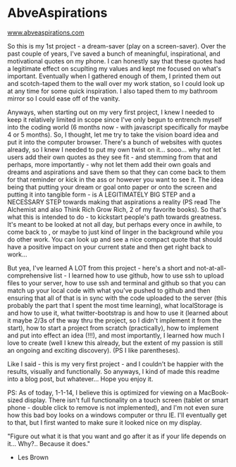 AbveAspirations
===============

www.abveaspirations.com

So this is my 1st project - a dream-saver (play on a screen-saver). Over the past couple of years, I've saved a bunch of meaningful, inspirational, and motivational quotes on my phone. I can honestly say that these quotes had a legitimate effect on scuplting my values and kept me focused on what's important. Eventually when I gathered enough of them, I printed them out and scotch-taped them to the wall over my work station, so I could look up at any time for some quick inspiration. I also taped them to my bathroom mirror so I could ease off of the vanity. 

Anyways, when starting out on my very first project, I knew I needed to keep it relatively limited in scope since I've only begun to entrench myself into the coding world (6 months now - with javascript specifically for maybe 4 or 5 months). So, I thought, let me try to take the vision board idea and put it into the computer browser. There's a bunch of websites with quotes already, so I knew I needed to put my own twist on it... sooo... why not let users add their own quotes as they see fit - and stemming from that and perhaps, more importantly - why not let them add their own goals and dreams and aspirations and save them so that they can come back to them for that reminder or kick in the ass or however you want to see it. The idea being that putting your dream or goal onto paper or onto the screen and putting it into tangible form  - is A LEGITIMATELY BIG STEP and a NECESSARY STEP towards making that aspirations a reality (PS read The Alchemist and also Think Rich Grow Rich, 2 of my favorite books). So that's what this is intended to do - to kickstart people's path towards greatness. It's meant to be looked at not all day, but perhaps every once in awhile, to come back to , or maybe to just kind of linger in the background while you do other work. You can look up and see a nice compact quote that should have a positive impact on your current state and then get right back to work...

But yea, I've learned A LOT from this project - here's a short and not-at-all-comprehensive list - I learned how to use github, how to use ssh to upload files to your server, how to use ssh and terminal and github so that you can match up your local code with what you've pushed to github and then ensuring that all of that is in sync with the code uploaded to the server (this probably the part that I spent the most time learning), what localStorage is and how to use it, what twitter-bootstrap is and how to use it (learned about it maybe 2/3s of the way thru the project, so I didn't implement it from the start), how to start a project from scratch (practically), how to implement and put into effect an idea (!!!), and most importantly, I learned how much I love to create (well I knew this already, but the extent of my passion is still an ongoing and exciting discovery). (PS I like parentheses).

Like I said - this is my very first project - and I couldn't be happier with the results, visually and functionally. So anyways, I kind of made this readme into a blog post, but whatever... Hope you enjoy it.


PS: As of today, 1-1-14, I believe this is optimized for viewing on a MacBook-sized display. There isn't full functionality on a touch screen (tablet or smart phone - double click to remove is not implemented), and I'm not even sure how this bad boy looks on a windows computer or thru IE. I'll eventually get to that, but I first wanted to make sure it looked nice on my display. 


"Figure out what it is that you want and go after it as if your life depends on it... Why?.. Because it does."
- Les Brown
